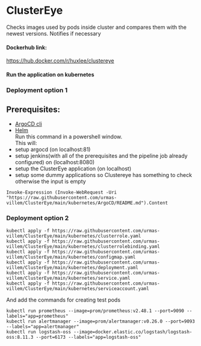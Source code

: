 # ClusterEye

Checks images used by pods inside cluster and compares them with the newest versions. Notifies if necessary

#### Dockerhub link:
https://hub.docker.com/r/huxlee/clustereye   

#### Run the application on kubernetes
### Deployment option 1
## Prerequisites:
- [ArgoCD cli](https://argo-cd.readthedocs.io/en/stable/cli_installation/)
- [Helm](https://helm.sh/docs/intro/install/)                                         
Run this command in a powershell window.                                              
This will:                                              
- setup argocd (on localhost:81)
- setup jenkins(with all of the prerequisites and the pipeline job already configured) on (localhost:8080)
- setup the ClusterEye application (on localhost)
- setup some dummy applications so Clustereye has something to check otherwise the input is empty
```   
Invoke-Expression (Invoke-WebRequest -Uri "https://raw.githubusercontent.com/urmas-villem/ClusterEye/main/kubernetes/ArgoCD/README.md").Content
```
### Deployment option 2
```   
kubectl apply -f https://raw.githubusercontent.com/urmas-villem/ClusterEye/main/kubernetes/clusterrole.yaml                 
kubectl apply -f https://raw.githubusercontent.com/urmas-villem/ClusterEye/main/kubernetes/clusterrolebinding.yaml                
kubectl apply -f https://raw.githubusercontent.com/urmas-villem/ClusterEye/main/kubernetes/configmap.yaml                
kubectl apply -f https://raw.githubusercontent.com/urmas-villem/ClusterEye/main/kubernetes/deployment.yaml                  
kubectl apply -f https://raw.githubusercontent.com/urmas-villem/ClusterEye/main/kubernetes/service.yaml                  
kubectl apply -f https://raw.githubusercontent.com/urmas-villem/ClusterEye/main/kubernetes/serviceaccount.yaml
```
And add the commands for creating test pods
```             
kubectl run prometheus --image=prom/prometheus:v2.48.1 --port=9090 --labels="app=prometheus"                 
kubectl run alertmanager --image=prom/alertmanager:v0.26.0 --port=9093 --labels="app=alertmanager"   
kubectl run logstash-oss --image=docker.elastic.co/logstash/logstash-oss:8.11.3 --port=6173 --labels="app=logstash-oss"
```
